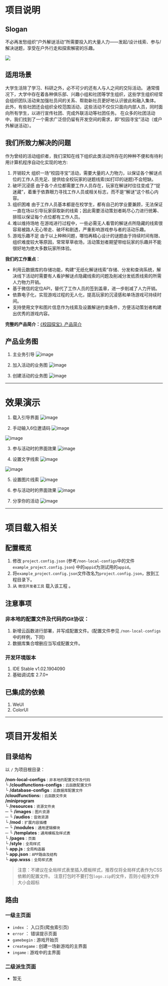 # 项目说明
## Slogan
不必再发愁组织“户外解谜活动”所需要投入的大量人力——发起/设计线索、参与/解决谜题，享受在户外行走和探索解密的乐趣。


![](https://github.com/WhiteRobe/TreasureHunter/tree/master/others/share_code.png)


## 适用场景
大学生活除了学习、科研之外，必不可少的还有人与人之间的交际活动。
通常情况下，大学中存在着各种俱乐部、兴趣小组和社团等学生组织，这些学生组织经常会组织团队活动来加强社员间的关系、帮助新社员更好地认识彼此和融入集体。
此外，有些社团还会组织全校范围活动，这些活动不仅仅只面向内部人员，同时面向所有学生，以进行宣传社团、完成外联活动等社团任务。
在众多的社团活动中，我们找到了一个需求广泛但仍留有开发空间的需求，即“校园寻宝”活动（或户外解谜活动）。

## 我们所致力解决的问题
作为曾经的活动组织者，我们深知在线下组织此类活动所存在的种种不便和有待利用计算机程序自动化实现的地方:
1. 开销较大
组织一场“校园寻宝”活动，需要大量的人力物力，以保证各个解谜点位的工作人员充足、提供给全校玩家的谜题线索(如打印的谜题)不会短缺。
2. 破坏沉浸感
由于各个点位都需要工作人员存在，玩家在解谜时往往变成了“捉迷藏”，着重于依靠眼力寻找工作人员或相关标志，而不是“解谜”这个核心内容。
3. 组织困难
由于工作人员基本都是在校学生，都有自己的学业要兼顾，无法保证一直在场以引导玩家获取新的线索；因此需要活动策划者耗尽心力进行统筹、排班以保证每个点位都有工作人员。
4. 难以维持场地
在游戏进行过程中，一些必需无人看管的解谜点所隐藏的线索很容易被路人无心带走、破坏和剧透，严重影响游戏参与者的活动乐趣。
5. 游戏乐趣不足
由于以上种种问题，哪怕再精心设计的谜题由于持续时间有限、组织难度较大等原因，常常草草收场，活动策划者期望带给玩家的乐趣并不能很好地为绝大多数玩家所体验。


**我们的工作重点**：
- 利用云数据库的存储功能，构建“无纸化解谜线索”存储、分发和查询系统，解决线下活动时需要有人看护解谜点隐藏线索的问题及削减分发纸质线索的所需人力物力开销。
- 基于微信的定位API，替代了工作人员的签到盖章，进一步削减了人力开销。
- 依靠电子化，实现游戏过程的无人化，提高玩家的沉浸感和单场游戏可持续时间。
- 支持使用文字和图片信息作为线索及设置解谜约束条件，方便活动策划者构建出优秀的游戏内容。

**完整的产品简介：**[《校园探宝》产品简介](https://github.com/WhiteRobe/TreasureHunter/blob/master/others/introduce.pdf)

## 产品业务图
1. 主业务引导
![image](https://github.com/WhiteRobe/TreasureHunter/tree/master/others/main.jpg)

2. 加入活动的业务图
![image](https://github.com/WhiteRobe/TreasureHunter/tree/master/others/ingame_liucheng.jpg)

3. 创建活动的业务图
![image](https://github.com/WhiteRobe/TreasureHunter/tree/master/others/creategame_liucheng.jpg)

---

# 效果演示

1. 载入引导界面
![image](https://github.com/WhiteRobe/TreasureHunter/tree/master/others/loading.jpg)

2. 手动输入6位邀请码
![image](https://github.com/WhiteRobe/TreasureHunter/tree/master/others/joingamebyinvite.jpg)

![image](https://github.com/WhiteRobe/TreasureHunter/tree/master/others/joingamebyinvite2.jpg)

3. 参与活动时的界面效果
![image](https://github.com/WhiteRobe/TreasureHunter/tree/master/others/ingame.jpg)

4. 设置文字线索
![image](https://github.com/WhiteRobe/TreasureHunter/tree/master/others/samplerume.jpg)


![image](https://github.com/WhiteRobe/TreasureHunter/tree/master/others/setinfowithtext.jpg)

5. 设置图片线索
![image](https://github.com/WhiteRobe/TreasureHunter/tree/master/others/setinfowithpic.jpg)

6. 参与活动时的界面效果
![image](https://github.com/WhiteRobe/TreasureHunter/tree/master/others/share_code.png)


7. 分享你的活动
![image](https://github.com/WhiteRobe/TreasureHunter/tree/master/others/sharegame.jpg)

---

# 项目载入相关
## 配置概览
1. 修改 `project.config.json` (参考`/non-local-configs`中的文件`example_project.config.json`) 中的`appid`为测试用的`appid`。
2. 将`example_project.config.json`文件改名为`project.config.json`，放到工程目录下。
2. 从 `微信开发者工具` 载入该工程 。

## 注意事项
### 非本地的配置文件及代码的Git协议：
1. 新增云函数进行部署，并写成配置文件。(配置文件参见 `/non-local-configs` 中的样例，下同)
2. 数据库集合增删应当写成配置文件。

### 开发环境版本
1. IDE Stable v1.02.1904090
2. 基础调试库 2.7.0+

## 已集成的依赖
1. WeUI
2. ColorUI

---

# 项目开发相关
## 目录结构
以 `/` 为项目根目录：

**/non-local-configs** : `非本地的配置文件及代码`<br/>
└ **/cloudfunctions-configs** : `云函数配置文件`<br/>
└ **/database-configs** : `云数据库配置文件`<br/>
**/cloudfunctions:** : `云函数文件夹`<br/>
**/miniprogram**<br/>
└ **/resources** : `资源文件夹`<br/>
─ └ **/images** : `图片资源`<br/>
─ └ **/audios** : `音效资源`<br/>
└ **/mod** : `扩展内容插槽`<br/>
─ └ **/modules** : `通用逻辑模块`<br/>
─ └ **/templates** : `通用模板及样式表`<br/>
└ **/pages** : `页面`<br/>
└ **/style** : `全局样式`<br/>
└ **app.js** : `全局构造器`<br/>
└ **app.json** : `APP路由及结构`<br/>
└ **app.wxss** : `全局样式表`<br/>

> 注意：不建议在全局样式表里插入模板样式，推荐仅将全局样式表作为CSS依赖的配置文件。
> 注意打包时不要打包`logo.zip`的文件，否则小程序文件大小会超标

## 路由
### 一级主页面
- `index` ： 入口页(爬虫索引页)
- `error` ： 错误提示页面
- `gamebegin` : 游戏开始页
- `creategame` : 创建一场新游戏的主界面
- `ingame` : 游戏中的主界面

### 二级派生页面
- 暂无
